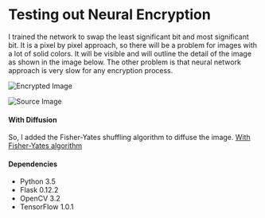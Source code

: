 # Testing out Neural Encryption

I trained the network to swap the least significant bit and most significant bit. It is a pixel by pixel approach, so there will be a problem for images with a lot of solid colors. It will be visible and will outline the detail of the image as shown in the image below. The other problem is that neural network approach is very slow for any encryption process.

![Encrypted Image](https://user-images.githubusercontent.com/11855694/30923457-73d72c4a-a3de-11e7-943f-e91c7236bafa.png)

![Source Image](https://user-images.githubusercontent.com/11855694/30923510-9fda4a3e-a3de-11e7-8ecf-4a654cb83d08.jpg)


#### With Diffusion
So, I added the Fisher-Yates shuffling algorithm to diffuse the image.
[With Fisher-Yates algorithm](https://user-images.githubusercontent.com/11855694/30923669-17f330f8-a3df-11e7-9a69-b6d034f2bf58.png)

#### Dependencies
* Python 3.5
* Flask 0.12.2
* OpenCV 3.2
* TensorFlow 1.0.1
